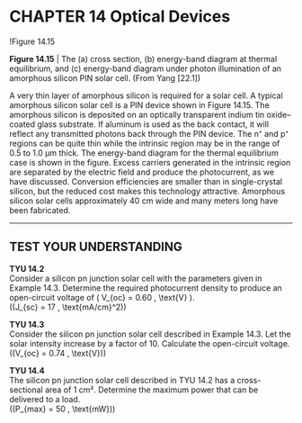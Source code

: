 # CHAPTER 14 Optical Devices

!Figure 14.15

**Figure 14.15** | The (a) cross section, (b) energy-band diagram at thermal equilibrium, and (c) energy-band diagram under photon illumination of an amorphous silicon PIN solar cell. (From Yang [22.1])

A very thin layer of amorphous silicon is required for a solar cell. A typical amorphous silicon solar cell is a PIN device shown in Figure 14.15. The amorphous silicon is deposited on an optically transparent indium tin oxide–coated glass substrate. If aluminum is used as the back contact, it will reflect any transmitted photons back through the PIN device. The n⁺ and p⁺ regions can be quite thin while the intrinsic region may be in the range of 0.5 to 1.0 μm thick. The energy-band diagram for the thermal equilibrium case is shown in the figure. Excess carriers generated in the intrinsic region are separated by the electric field and produce the photocurrent, as we have discussed. Conversion efficiencies are smaller than in single-crystal silicon, but the reduced cost makes this technology attractive. Amorphous silicon solar cells approximately 40 cm wide and many meters long have been fabricated.

----

## TEST YOUR UNDERSTANDING

**TYU 14.2**  
Consider a silicon pn junction solar cell with the parameters given in Example 14.3. Determine the required photocurrent density to produce an open-circuit voltage of \( V_{oc} = 0.60 \, \text{V} \).  
\((J_{sc} = 17 \, \text{mA/cm}^2)\)

**TYU 14.3**  
Consider the silicon pn junction solar cell described in Example 14.3. Let the solar intensity increase by a factor of 10. Calculate the open-circuit voltage.  
\((V_{oc} = 0.74 \, \text{V})\)

**TYU 14.4**  
The silicon pn junction solar cell described in TYU 14.2 has a cross-sectional area of 1 cm². Determine the maximum power that can be delivered to a load.  
\((P_{max} = 50 \, \text{mW})\)